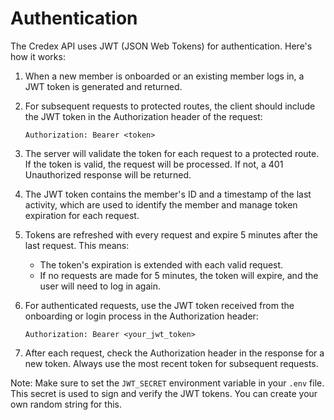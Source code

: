 # Authentication

The Credex API uses JWT (JSON Web Tokens) for authentication. Here's how it works:

1. When a new member is onboarded or an existing member logs in, a JWT token is generated and returned.

2. For subsequent requests to protected routes, the client should include the JWT token in the Authorization header of the request:

   ```
   Authorization: Bearer <token>
   ```

3. The server will validate the token for each request to a protected route. If the token is valid, the request will be processed. If not, a 401 Unauthorized response will be returned.

4. The JWT token contains the member's ID and a timestamp of the last activity, which are used to identify the member and manage token expiration for each request.

5. Tokens are refreshed with every request and expire 5 minutes after the last request. This means:
   - The token's expiration is extended with each valid request.
   - If no requests are made for 5 minutes, the token will expire, and the user will need to log in again.

6. For authenticated requests, use the JWT token received from the onboarding or login process in the Authorization header:

   ```
   Authorization: Bearer <your_jwt_token>
   ```

7. After each request, check the Authorization header in the response for a new token. Always use the most recent token for subsequent requests.

Note: Make sure to set the `JWT_SECRET` environment variable in your `.env` file. This secret is used to sign and verify the JWT tokens. You can create your own random string for this.